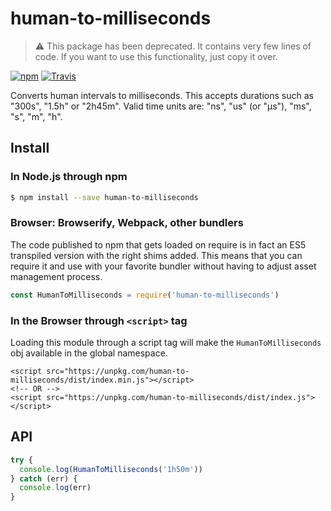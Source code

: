 # human-to-milliseconds

> ⚠️ This package has been deprecated. It contains very few lines of code. If you want to use this functionality, just copy it over.

[![npm](https://img.shields.io/npm/v/human-to-milliseconds.svg?style=flat-square)](https://www.npmjs.com/package/human-to-milliseconds)
[![Travis](https://img.shields.io/travis/hacdias/human-to-milliseconds.svg?style=flat-square)](https://travis-ci.org/hacdias/human-to-milliseconds)

Converts human intervals to milliseconds. This accepts durations such as "300s", "1.5h" or "2h45m". Valid time units are: "ns", "us" (or "µs"), "ms", "s", "m", "h".

## Install

### In Node.js through npm

```bash
$ npm install --save human-to-milliseconds
```

### Browser: Browserify, Webpack, other bundlers

The code published to npm that gets loaded on require is in fact an ES5 transpiled version with the right shims added. This means that you can require it and use with your favorite bundler without having to adjust asset management process.

```js
const HumanToMilliseconds = require('human-to-milliseconds')
```

### In the Browser through `<script>` tag

Loading this module through a script tag will make the ```HumanToMilliseconds``` obj available in the global namespace.

```
<script src="https://unpkg.com/human-to-milliseconds/dist/index.min.js"></script>
<!-- OR -->
<script src="https://unpkg.com/human-to-milliseconds/dist/index.js"></script>
```

## API

```js
try {
  console.log(HumanToMilliseconds('1h50m'))
} catch (err) {
  console.log(err)
}
```

